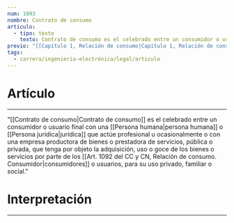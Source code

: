 ```yaml
---
num: 1093
nombre: Contrato de consumo
articulo:
  - tipo: texto
    texto: Contrato de consumo es el celebrado entre un consumidor o usuario final con una persona humana o jurídica que actúe profesional u ocasionalmente o con una empresa productora de bienes o prestadora de servicios, pública o privada, que tenga por objeto la adquisición, uso o goce de los bienes o servicios por parte de los consumidores o usuarios, para su uso privado, familiar o social.
previo: "[[Capítulo 1, Relación de consumo|Capítulo 1, Relación de consumo]]"
tags:
  - carrera/ingeniería-electrónica/legal/articulo
---
```

# Artículo
---
"[[Contrato de consumo|Contrato de consumo]] es el celebrado entre un consumidor o usuario final con una [[Persona humana|persona humana]] o [[Persona jurídica|jurídica]] que actúe profesional u ocasionalmente o con una empresa productora de bienes o prestadora de servicios, pública o privada, que tenga por objeto la adquisición, uso o goce de los bienes o servicios por parte de los [[Art. 1092 del CC y CN, Relación de consumo. Consumidor|consumidores]] o usuarios, para su uso privado, familiar o social."

# Interpretación
---
